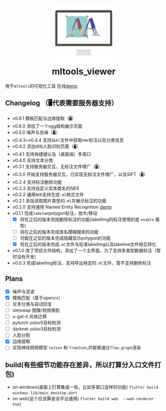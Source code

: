 <h1 align="center">
  <img src="assets/icon/icon2.png" height="192" width="192"><br/>mltools_viewer
</h1>

用于`mltools`的可视化工具 在线[demo](https://guchengxi1994.github.io/simple-tools-for-machine-learning/)

## Changelog （🖥代表需要服务器支持）
* v0.6.1 模板匹配与边缘提取（🖥）
* v0.6.0 添加了一个vgg结构展示页面
* v0.5.0 噪声与去噪（🖥）
* v0.4.3~v0.4.4 支持从`ml`文件中获取ner标注以及分类信息
* v0.4.2 添加dlib人脸识别页面（🖥）
* v0.4.1 支持快捷键以及（桌面端）多窗口
* v0.4.0 支持文本分类
* v0.3.1 支持服务器交互，无标注文件增广（🖥）
* v0.3.0 开始支持服务器交互，已实现无标注文件增广，以及SIFT（🖥）
* v0.2.4 支持标注删除功能
* v0.2.3 支持自定义实体类名的NER
* v0.2.2 通用`NER`支持生成`.ml`格式文件
* v0.2.1 添加读取图片类型的`.ml`并展示标注的功能
* v0.2.0 支持通用 Named Entity Recognition  [demo](https://guchengxi1994.github.io/simple-tools-for-machine-learning/#/pageNer)
* v0.1.1 完成`labelme`polygon标注，放大/移动
  - [x] 将在之后的版本完成删除标注的功能(labelImg的标注使用的是 `enable` 属性)
  - [ ] 将在之后的版本完成类名模糊搜索的功能
  - [ ] 可能在之后的版本完成隐藏显示polygon的功能
  - [x] 将在之后的版本完成`.ml`文件与标准labelImg以及labelme文件相互转化
* v0.1.0 改了项目文件结构，添加了一个主界面，为了支持多类型数据标注（暂时没有开发）
* v0.0.3 完成labelImg标注，支持导出特定的`.ml`文件，暂不支持删除标注

## Plans

- [x] 噪声与滤波
- [x] 模板匹配（基于opencv）
- [ ] 文本分类与自动回复
- [ ] simswap 图像/视频换脸
- [ ] u-gat-it 风格迁移
- [ ] pytorch yolov5目标检测
- [ ] darknet yolov3目标检测
- [ ] 人脸分割
- [x] 边缘提取
- [ ] 实现神经网络模型 `toJson` 和 `fromJson`,并能够通过`flow_graph`渲染

## build(有些细节功能存在差异，所以打算分入口文件打包)
* on windows(桌面上打算集成一些，比如多窗口这样的功能)
  `flutter build windows lib/main_desktop.dart`
* on web(这个应该算是全平台通用)
  `flutter build web  --web-renderer html`

